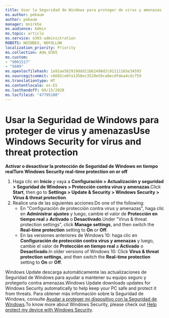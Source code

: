 ```yaml
---
title: Usar la Seguridad de Windows para proteger de virus y amenazas
ms.author: pebaum
author: pebaum
manager: mnirkhe
ms.audience: Admin
ms.topic: article
ms.service: o365-administration
ROBOTS: NOINDEX, NOFOLLOW
localization_priority: Priority
ms.collection: Adm_O365
ms.custom:
- "9001517"
- "5609"
ms.openlocfilehash: 1a92ae582919ddd11b62498d2c91111165e34595
ms.sourcegitcommit: c6692ce0fa1358ec3529e59ca0ecdfdea4cdc759
ms.translationtype: HT
ms.contentlocale: es-ES
ms.lasthandoff: 09/15/2020
ms.locfileid: "47795108"
---
```

# <a name="use-windows-security-for-virus-and-threat-protection"></a><span data-ttu-id="b3a6e-102">Usar la Seguridad de Windows para proteger de virus y amenazas</span><span class="sxs-lookup"><span data-stu-id="b3a6e-102">Use Windows Security for virus and threat protection</span></span>

<span data-ttu-id="b3a6e-103">**Activar o desactivar la protección de Seguridad de Windows en tiempo real**</span><span class="sxs-lookup"><span data-stu-id="b3a6e-103">**Turn Windows Security real-time protection on or off**</span></span>

1. <span data-ttu-id="b3a6e-104">Haga clic en **Inicio** y vaya a **Configuración > Actualización y seguridad > Seguridad de Windows > Protección contra virus y amenazas**.</span><span class="sxs-lookup"><span data-stu-id="b3a6e-104">Click **Start**, then go to **Settings > Update & Security > Windows Security > Virus & threat protection**.</span></span>
2. <span data-ttu-id="b3a6e-105">Realice una de las siguientes acciones:</span><span class="sxs-lookup"><span data-stu-id="b3a6e-105">Do one of the following:</span></span>
    - <span data-ttu-id="b3a6e-106">En "Configuración de protección contra virus y amenazas", haga clic en **Administrar ajustes** y luego, cambie el valor de **Protección en tiempo real** a **Activado** o **Desactivado**.</span><span class="sxs-lookup"><span data-stu-id="b3a6e-106">Under "Virus & threat protection settings", click **Manage settings**, and then switch the **Real-time protection** setting to **On** or **Off**.</span></span>
    - <span data-ttu-id="b3a6e-107">En las versiones anteriores de Windows 10: haga clic en **Configuración de protección contra virus y amenazas** y luego, cambie el valor de **Protección en tiempo real** a **Activado** o **Desactivado**.</span><span class="sxs-lookup"><span data-stu-id="b3a6e-107">In older versions of Windows 10: Click **Virus & threat protection settings**, and then switch the **Real-time protection** setting to **On** or **Off**.</span></span>

<span data-ttu-id="b3a6e-108">Windows Update descarga automáticamente las actualizaciones de Seguridad de Windows para ayudar a mantener su equipo seguro y protegerlo contra amenazas.</span><span class="sxs-lookup"><span data-stu-id="b3a6e-108">Windows Update downloads updates for Windows Security automatically to help keep your PC safe and protect it from threats.</span></span> <span data-ttu-id="b3a6e-109">Para obtener más información sobre la Seguridad de Windows, consulte [Ayudar a proteger mi dispositivo con la Seguridad de Windows](https://support.microsoft.com/help/17464/windows-10-help-protect-my-device-with-windows-security).</span><span class="sxs-lookup"><span data-stu-id="b3a6e-109">To know more about Windows Security, please check out [Help protect my device with Windows Security](https://support.microsoft.com/help/17464/windows-10-help-protect-my-device-with-windows-security).</span></span>
